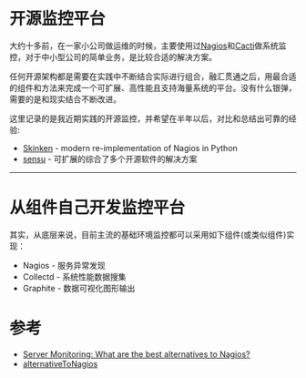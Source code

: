 # 开源监控平台

大约十多前，在一家小公司做运维的时候，主要使用过[Nagios](http://www.nagios.org/)和[Cacti](http://www.cacti.net)做系统监控，对于中小型公司的简单业务，是比较合适的解决方案。

任何开源架构都是需要在实践中不断结合实际进行组合，融汇贯通之后，用最合适的组件和方法来完成一个可扩展、高性能且支持海量系统的平台。没有什么银弹，需要的是和现实结合不断改进。

这里记录的是我近期实践的开源监控，并希望在半年以后，对比和总结出可靠的经验:

* [Skinken](http://www.shinken-monitoring.org) - modern re-implementation of Nagios in Python
* [sensu](https://sensuapp.org) - 可扩展的综合了多个开源软件的解决方案

----

# 从组件自己开发监控平台

其实，从底层来说，目前主流的基础环境监控都可以采用如下组件(或类似组件)实现：

* Nagios - 服务异常发现
* Collectd - 系统性能数据搜集
* Graphite - 数据可视化图形输出

# 参考

* [Server Monitoring: What are the best alternatives to Nagios?](https://www.quora.com/Server-Monitoring/What-are-the-best-alternatives-to-Nagios)
* [alternativeToNagios](http://alternativeto.net/software/nagios/)
